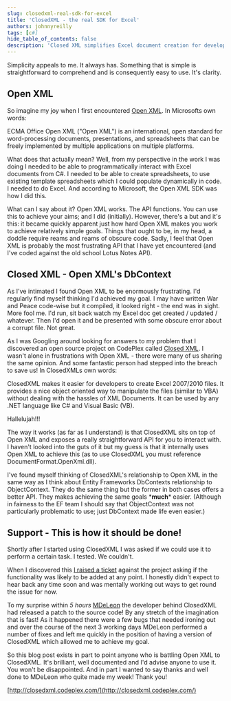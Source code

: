 ```yaml
---
slug: closedxml-real-sdk-for-excel
title: 'ClosedXML - the real SDK for Excel'
authors: johnnyreilly
tags: [c#]
hide_table_of_contents: false
description: 'Closed XML simplifies Excel document creation for developers with its straightforward API, sitting on top of Open XML. A frustration-solver for many!'
---
```


Simplicity appeals to me. It always has. Something that is simple is straightforward to comprehend and is consequently easy to use. It's clarity.

<!--truncate-->

## Open XML

So imagine my joy when I first encountered [Open XML](http://msdn.microsoft.com/en-us/office/bb265236.aspx). In Microsofts own words:

ECMA Office Open XML ("Open XML") is an international, open standard for word-processing documents, presentations, and spreadsheets that can be freely implemented by multiple applications on multiple platforms.

What does that actually mean? Well, from my perspective in the work I was doing I needed to be able to programmatically interact with Excel documents from C#. I needed to be able to create spreadsheets, to use existing template spreadsheets which I could populate dynamically in code. I needed to do Excel. And according to Microsoft, the Open XML SDK was how I did this.

What can I say about it? Open XML works. The API functions. You can use this to achieve your aims; and I did (initially). However, there's a but and it's this: it became quickly apparent just how hard Open XML makes you work to achieve relatively simple goals. Things that ought to be, in my head, a doddle require reams and reams of obscure code. Sadly, I feel that Open XML is probably the most frustrating API that I have yet encountered (and I've coded against the old school Lotus Notes API).

## Closed XML - Open XML's DbContext

As I've intimated I found Open XML to be enormously frustrating. I'd regularly find myself thinking I'd achieved my goal. I may have written War and Peace code-wise but it compiled, it looked right - the end was in sight. More fool me. I'd run, sit back watch my Excel doc get created / updated / whatever. Then I'd open it and be presented with some obscure error about a corrupt file. Not great.

As I was Googling around looking for answers to my problem that I discovered an open source project on CodePlex called [Closed XML](http://closedxml.codeplex.com/). I wasn't alone in frustrations with Open XML - there were many of us sharing the same opinion. And some fantastic person had stepped into the breach to save us! In ClosedXMLs own words:

ClosedXML makes it easier for developers to create Excel 2007/2010 files. It provides a nice object oriented way to manipulate the files (similar to VBA) without dealing with the hassles of XML Documents. It can be used by any .NET language like C# and Visual Basic (VB).

Hallelujah!!!

The way it works (as far as I understand) is that ClosedXML sits on top of Open XML and exposes a really straightforward API for you to interact with. I haven't looked into the guts of it but my guess is that it internally uses Open XML to achieve this (as to use ClosedXML you must reference DocumentFormat.OpenXml.dll).

I've found myself thinking of ClosedXML's relationship to Open XML in the same way as I think about Entity Frameworks DbContexts relationship to ObjectContext. They do the same thing but the former in both cases offers a better API. They makes achieving the same goals \***much**\* easier. (Although in fairness to the EF team I should say that ObjectContext was not particularly problematic to use; just DbContext made life even easier.)

## Support - This is how it should be done!

Shortly after I started using ClosedXML I was asked if we could use it to perform a certain task. I tested. We couldn't.

When I discovered this [I raised a ticket](http://closedxml.codeplex.com/workitem/8174) against the project asking if the functionality was likely to be added at any point. I honestly didn't expect to hear back any time soon and was mentally working out ways to get round the issue for now.

To my surprise within _5 hours_ [MDeLeon](http://www.codeplex.com/site/users/view/MDeLeon) the developer behind ClosedXML had released a patch to the source code! By any stretch of the imagination that is fast! As it happened there were a few bugs that needed ironing out and over the course of the next 3 working days MDeLeon performed a number of fixes and left me quickly in the position of having a version of ClosedXML which allowed me to achieve my goal.

So this blog post exists in part to point anyone who is battling Open XML to ClosedXML. It's brilliant, well documented and I'd advise anyone to use it. You won't be disappointed. And in part I wanted to say thanks and well done to MDeLeon who quite made my week! Thank you!

[http://closedxml.codeplex.com/](http://closedxml.codeplex.com/)
